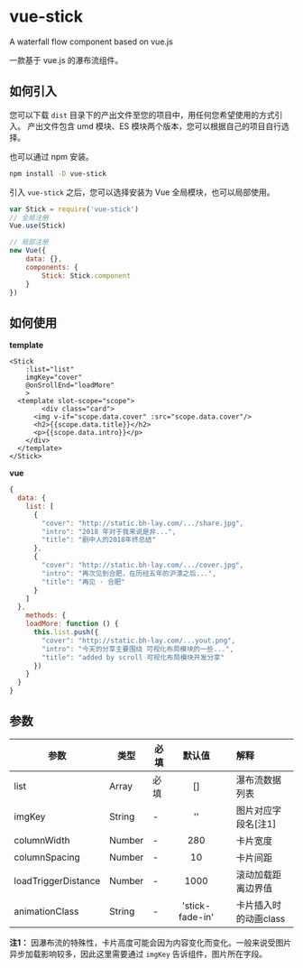 # vue-stick
A  waterfall flow component based on vue.js

一款基于 vue.js 的瀑布流组件。

## 如何引入

您可以下载 `dist` 目录下的产出文件至您的项目中，用任何您希望使用的方式引入。
产出文件包含 umd 模块、ES 模块两个版本，您可以根据自己的项目自行选择。

也可以通过 npm 安装。

```bash
npm install -D vue-stick
```

引入 `vue-stick` 之后，您可以选择安装为 Vue 全局模块，也可以局部使用。

```javascript
var Stick = require('vue-stick')
// 全局注册
Vue.use(Stick)

// 局部注册
new Vue({
	data: {},
	components: {
		Stick: Stick.component
	}
})
```

## 如何使用

**template**

```vue
<Stick
	:list="list"
	imgKey="cover"
	@onSrollEnd="loadMore"
	>
  <template slot-scope="scope">
		<div class="card">
      <img v-if="scope.data.cover" :src="scope.data.cover"/>
      <h2>{{scope.data.title}}</h2>
      <p>{{scope.data.intro}}</p>
    </div>
  </template>
</Stick>
```

**vue**

```javascript
{
  data: {
    list: [
      {
        "cover": "http://static.bh-lay.com/.../share.jpg",
        "intro": "2018 年对于我来说是非...",
        "title": "剧中人的2018年终总结"
      },
      {
        "cover": "http://static.bh-lay.com/.../cover.jpg",
        "intro": "再次见到合肥，在历经五年的沪漂之后...",
        "title": "再见 · 合肥"
      }
    ]
  },
	methods: {
    loadMore: function () {
      this.list.push({
        "cover": "http://static.bh-lay.com/...yout.png",
        "intro": "今天的分享主要围绕 可视化布局模块的一些...",
        "title": "added by scroll 可视化布局模块开发分享"
      })
    }
  }
}
```

## 参数

| 参数                | 类型   | 必填 |     默认值      |      | 解释                  |
| ------------------- | ------ | ---- | :-------------: | ---- | :-------------------- |
| list                | Array  | 必填 |       []        |      | 瀑布流数据列表        |
| imgKey              | String | -    |       ''        |      | 图片对应字段名[注1]   |
| columnWidth         | Number | -    |       280       |      | 卡片宽度              |
| columnSpacing       | Number | -    |       10        |      | 卡片间距              |
| loadTriggerDistance | Number | -    |      1000       |      | 滚动加载距离边界值    |
| animationClass      | String | -    | 'stick-fade-in' |      | 卡片插入时的动画class |

**注1：** 因瀑布流的特殊性，卡片高度可能会因为内容变化而变化。一般来说受图片异步加载影响较多，因此这里需要通过 `imgKey` 告诉组件，图片所在字段。